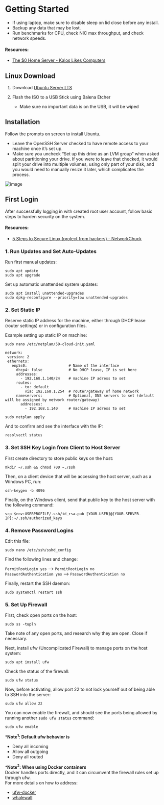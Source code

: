 # Getting Started
* If using laptop, make sure to disable sleep on lid close before any install.  
* Backup any data that may be lost.  
* Run benchmarks for CPU, check NIC max throughput, and check network speeds.

#### Resources:
* [The $0 Home Server - Kalos Likes Computers](https://www.youtube.com/watch?v=IuRWqzfX1ik&t=306s)
  

## Linux Download

1. Download [Ubuntu Server LTS](https://ubuntu.com/download/server)

2. Flash the ISO to a USB Stick using Balena Etcher
   * Make sure no important data is on the USB, it will be wiped
  
## Installation

Follow the prompts on screen to install Ubuntu. 
* Leave the OpenSSH Server checked to have remote access to your machine once it’s set up. 
* Make sure you uncheck “Set up this drive as an LVM group” when asked about partitioning your drive. If you were to leave that checked, it would split your drive into multiple volumes, using only part of your disk, and you would need to manually resize it later, which complicates the process.

![image](https://github.com/user-attachments/assets/b22bcdf2-74f8-4ba2-b80d-591594800049)

## First Login

After successfully logging in with created root user account, follow basic steps to harden security on the system.  

#### Resources:
* [5 Steps to Secure Linux (protect from hackers) - NetworkChuck](https://www.youtube.com/watch?v=ZhMw53Ud2tY)


### 1. Run Updates and Set Auto-Updates 

Run first manual updates:
  ```
  sudo apt update
  sudo apt upgrade
  ```

Set up automatic unattended system updates:
  ```
  sudo apt install unattended-upgrades
  sudo dpkg-reconfigure --priority=low unattended-upgrades
  ```  


### 2. Set Static IP

Reserve static IP address for the machine, either through DHCP lease (router settings) or in configuration files.

Example setting up static IP on machine:
  ```   
  sudo nano /etc/netplan/50-cloud-init.yaml
  ```
     
  ```
  network:  
   version: 2  
   ethernets:  
     enp5s0:                   # Name of the interface     
       dhcp4: false            # No DHCP lease, IP is set here
       addresses:  
         - 192.168.1.140/24    # machine IP adress to set 
       routes:  
         - to: default  
           via: 192.168.1.254  # router/gateway of home network
       nameservers:            # Optional, DNS servers to set (default will be assigned by network router/gateway)
         addresses:  
           - 192.168.1.140     # machine IP adress to set
  ```

  ```
  sudo netplan apply
  ```
     
And to confirm and see the interface with the IP:

  ```
  resolvectl status
  ```    


### 3. Set SSH Key Login from Client to Host Server

First create directory to store public keys on the host:  

  ```
  mkdir ~/.ssh && chmod 700 ~./ssh
  ```

Then, on a client device that will be accessing the host server, such as a Windows PC, run:  

  ```
  ssh-keygen -b 4096
  ``` 

Finally, on the Windows client, send that public key to the host server with the following command:

  ```
  scp $env:USERPROFILE/.ssh/id_rsa.pub [YOUR-USER]@[YOUR-SERVER-IP]:~/.ssh/authorized_keys
  ```  


### 4. Remove Password Logins

Edit this file:  

  ```
  sudo nano /etc/ssh/sshd_config
  ```

Find the following lines and change: 

  `PermitRootLogin yes` --> `PermitRootLogin no`  
  `PasswordAuthentication yes` --> `PasswordAuthentication no`

Finally, restart the SSH daemon:

  ```
  sudo systemctl restart ssh
  ```  


### 5. Set Up Firewall

First, check open ports on the host:

  ```
  sudo ss -tupln
  ```

Take note of any open ports, and research why they are open. Close if necessary.

Next, install ufw (Uncomplicated Firewall) to manage ports on the host system:

  ```
  sudo apt install ufw
  ```

Check the status of the firewall:

  ```
  sudo ufw status
  ```  

Now, before activating, allow port 22 to not lock yourself out of being able to SSH into the server:

  ```
  sudo ufw allow 22
  ```  

You can now enable the firewall, and should see the ports being allowed by running another `sudo ufw status` command:

  ```
  sudo ufw enable
  ```  

*****Note<sup>1</sup>**: Default ufw behavior is**  
* Deny all incoming
* Allow all outgoing
* Deny all routed


*****Note<sup>2</sup>**: When using Docker containers**    
Docker handles ports directly, and it can circumvent the firewall rules set up through ufw.  
For more details on how to address:  
* [ufw-docker](https://github.com/chaifeng/ufw-docker)
* [whalewall](https://github.com/capnspacehook/whalewall)




























